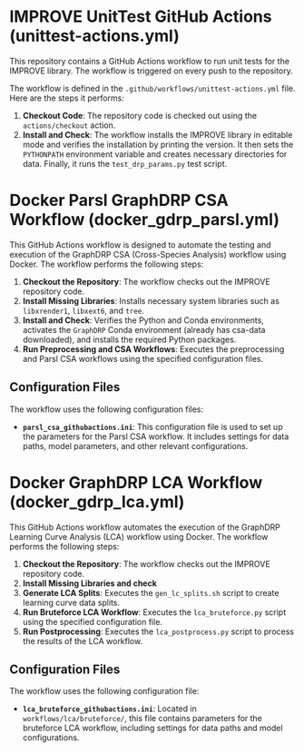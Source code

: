 # IMPROVE UnitTest GitHub Actions (unittest-actions.yml)

This repository contains a GitHub Actions workflow to run unit tests for the IMPROVE library. The workflow is triggered on every push to the repository.

The workflow is defined in the `.github/workflows/unittest-actions.yml` file. Here are the steps it performs:

1. **Checkout Code**: The repository code is checked out using the `actions/checkout` action.
2. **Install and Check**: The workflow installs the IMPROVE library in editable mode and verifies the installation by printing the version. It then sets the `PYTHONPATH` environment variable and creates necessary directories for data. Finally, it runs the `test_drp_params.py` test script.

# Docker Parsl GraphDRP CSA Workflow (docker_gdrp_parsl.yml)

This GitHub Actions workflow is designed to automate the testing and execution of the GraphDRP CSA (Cross-Species Analysis) workflow using Docker. The workflow performs the following steps:

1. **Checkout the Repository**: The workflow checks out the IMPROVE repository code.
2. **Install Missing Libraries**: Installs necessary system libraries such as `libxrender1`, `libxext6`, and `tree`.
3. **Install and Check**: Verifies the Python and Conda environments, activates the `GraphDRP` Conda environment (already has csa-data downloaded), and installs the required Python packages.
4. **Run Preprocessing and CSA Workflows**: Executes the preprocessing and Parsl CSA workflows using the specified configuration files.
## Configuration Files

The workflow uses the following configuration files:

- **`parsl_csa_githubactions.ini`**: This configuration file is used to set up the parameters for the Parsl CSA workflow. It includes settings for data paths, model parameters, and other relevant configurations.

# Docker GraphDRP LCA Workflow (docker_gdrp_lca.yml)

This GitHub Actions workflow automates the execution of the GraphDRP Learning Curve Analysis (LCA) workflow using Docker. The workflow performs the following steps:

1.  **Checkout the Repository**: The workflow checks out the IMPROVE repository code.
2.  **Install Missing Libraries and check**
3.  **Generate LCA Splits**: Executes the `gen_lc_splits.sh` script to create learning curve data splits.
4.  **Run Bruteforce LCA Workflow**: Executes the `lca_bruteforce.py` script using the specified configuration file.
5.  **Run Postprocessing**: Executes the `lca_postprocess.py` script to process the results of the LCA workflow.

## Configuration Files

The workflow uses the following configuration file:

- **`lca_bruteforce_githubactions.ini`**: Located in `workflows/lca/bruteforce/`, this file contains parameters for the bruteforce LCA workflow, including settings for data paths and model configurations.


